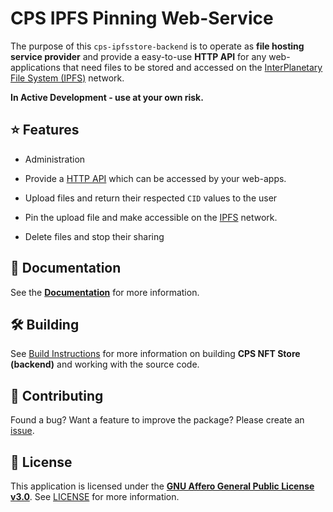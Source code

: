 # CPS IPFS Pinning Web-Service

The purpose of this `cps-ipfsstore-backend` is to operate as **file hosting service provider** and provide a easy-to-use **HTTP API** for any web-applications that need files to be stored and accessed on the [InterPlanetary File System (IPFS)](https://ipfs.tech/) network.

**In Active Development - use at your own risk.**

## ⭐️ Features

- Administration

- Provide a [HTTP API](/) which can be accessed by your web-apps.

- Upload files and return their respected `CID` values to the user

- Pin the upload file and make accessible on the [IPFS](https://ipfs.tech/) network.

- Delete files and stop their sharing

## 📕 Documentation

See the [**Documentation**](./docs) for more information.

## 🛠️ Building

See [Build Instructions](./docs/BUILD.md) for more information on building **CPS NFT Store (backend)** and working with the source code.

## 🤝 Contributing

Found a bug? Want a feature to improve the package? Please create an [issue](https://github.com/LuchaComics/monorepo/issues/new).

## 📝 License

This application is licensed under the [**GNU Affero General Public License v3.0**](https://opensource.org/license/agpl-v3). See [LICENSE](LICENSE) for more information.
